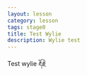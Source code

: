 ```yaml
---
layout: lesson
category: lesson
tags: stage0
title: Test Wylie
description: Wylie test
---
```



Test wylie <span class="uchen" wylie="rdorje">རྡོརྗེ</span>